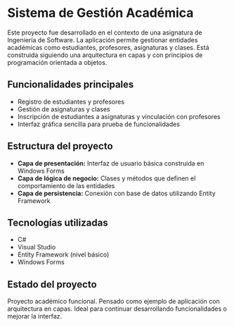 # Sistema de Gestión Académica

Este proyecto fue desarrollado en el contexto de una asignatura de Ingeniería de Software. La aplicación permite gestionar entidades académicas como estudiantes, profesores, asignaturas y clases. Está construida siguiendo una arquitectura en capas y con principios de programación orientada a objetos.

## Funcionalidades principales

- Registro de estudiantes y profesores
- Gestión de asignaturas y clases
- Inscripción de estudiantes a asignaturas y vinculación con profesores
- Interfaz gráfica sencilla para prueba de funcionalidades

## Estructura del proyecto

- **Capa de presentación:** Interfaz de usuario básica construida en Windows Forms
- **Capa de lógica de negocio:** Clases y métodos que definen el comportamiento de las entidades
- **Capa de persistencia:** Conexión con base de datos utilizando Entity Framework

## Tecnologías utilizadas

- C#
- Visual Studio
- Entity Framework (nivel básico)
- Windows Forms

## Estado del proyecto

Proyecto académico funcional. Pensado como ejemplo de aplicación con arquitectura en capas. Ideal para continuar desarrollando funcionalidades o mejorar la interfaz.
